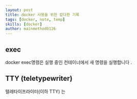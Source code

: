 ```yaml
---
layout: post
title: docker 사용을 위한 잡다한 기록
tags: [docker, note, temp]
skills: [docker]
author: mainmethod0126
---
```



## exec
docker exec명령은 실행 중인 컨테이너에서 새 명령을 실행합니다 .

## TTY (teletypewriter)
텔레타이프라이터(이하 TTY) 는 
